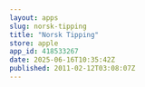 ```yaml
---
layout: apps
slug: norsk-tipping
title: "Norsk Tipping"
store: apple
app_id: 418533267
date: 2025-06-16T10:35:42Z
published: 2011-02-12T03:08:07Z
---
```

